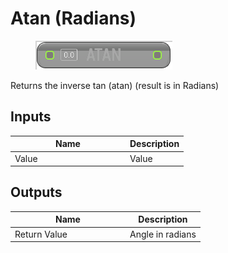 # Atan (Radians)

<div align="left" data-full-width="false">

<figure><img src="../../../../.gitbook/assets/Atan_(Radians).png" alt=""><figcaption></figcaption></figure>

</div>

Returns the inverse tan (atan) (result is in Radians)

## Inputs

<table><thead><tr><th width="170">Name</th><th>Description</th></tr></thead><tbody><tr><td>Value</td><td>Value</td></tr></tbody></table>

## Outputs

<table><thead><tr><th width="170">Name</th><th>Description</th></tr></thead><tbody><tr><td>Return Value</td><td>Angle in radians</td></tr></tbody></table>
